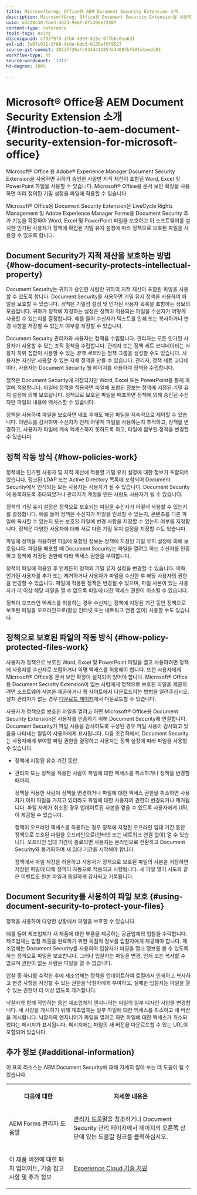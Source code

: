 ```yaml
---
title: Microsoft&reg; Office용 AEM Document Security Extension 소개
description: Microsoft&reg; Office용 Document Security Extension을 사용하면 미리 정의된 기밀 유지 설정을 Microsoft&reg; Office 파일에 적용할 수 있습니다.
uuid: a5428c50-fae3-4823-9e6f-0f5306e7248f
content-type: reference
topic-tags: using
discoiquuid: cf93f9f5-1fb6-4909-815e-0ffb8c6ea6d1
exl-id: 3e07c031-3f88-4bde-bdb3-b136ef5f9527
source-git-commit: 28137f26afc024d411857d44887bf69fe1ee2b81
workflow-type: ht
source-wordcount: '1313'
ht-degree: 100%

---
```


# Microsoft® Office용 AEM Document Security Extension 소개{#introduction-to-aem-document-security-extension-for-microsoft-office}

Microsoft® Office 용 Adobe® Experience Manager Document Security Extension을 사용하면 귀하가 승인한 사람만 지적 재산이 포함된 Word, Excel 및 PowerPoint 파일을 사용할 수 있습니다. Microsoft® Office용 문서 보안 확장을 사용하면 미리 정의된 기밀 설정을 파일에 적용할 수 있습니다.

Microsoft® Office용 Document Security Extension은 LiveCycle Rights Management 및 Adobe Experience Manager Forms용 Document Security 추가 기능을 확장하여 Word, Excel 및 PowerPoint 파일을 보호하고 이 소프트웨어를 설치한 인가된 사용자가 정책에 확립된 기밀 유지 설정에 따라 정책으로 보호된 파일을 사용할 수 있도록 합니다.

## Document Security가 지적 재산을 보호하는 방법 {#how-document-security-protects-intellectual-property}

Document Security는 귀하가 승인한 사람만 귀하의 지적 재산이 포함된 파일을 사용할 수 있도록 합니다. Document Security를 사용하면 기밀 유지 정책을 사용하여 파일을 보호할 수 있습니다. *정책*&#x200B;은 기밀성 설정 및 인가된 사용자 목록을 포함하는 정보의 모음입니다. 귀하가 정책에 지정하는 설정은 정책이 적용되는 파일을 수신자가 어떻게 사용할 수 있는지를 결정합니다. 예를 들어 수신자가 텍스트를 인쇄 또는 복사하거나 변경 사항을 저장할 수 있는지 여부를 지정할 수 있습니다.

Document Security 관리자와 사용자는 정책을 수립합니다. 관리자는 모든 인가된 사용자가 사용할 수 있는 조직 정책을 수립합니다. 관리자 또는 정책 세트 코디네이터는 사용자 하위 집합이 사용할 수 있는 *정책 세트*&#x200B;라는 정책 그룹을 생성할 수도 있습니다. 사용자는 자신만 사용할 수 있는 자체 정책을 만들 수 있습니다. 관리자, 정책 세트 코디네이터, 사용자는 Document Security 웹 페이지를 사용하여 정책을 수립합니다.

정책은 Document Security에 저장되지만 Word, Excel 또는 PowerPoint를 통해 파일에 적용합니다. 파일에 정책을 적용하면 파일에 포함된 정보는 정책에 지정된 기밀 유지 설정에 의해 보호됩니다. 정책으로 보호된 파일을 배포하면 정책에 의해 승인된 수신자만 파일의 내용에 액세스할 수 있습니다.

정책을 사용하여 파일을 보호하면 배포 후에도 해당 파일을 지속적으로 제어할 수 있습니다. 이벤트를 감사하여 수신자가 언제 어떻게 파일을 사용하는지 추적하고, 정책을 변경하고, 사용자가 파일에 계속 액세스하지 못하도록 하고, 파일에 첨부된 정책을 변경할 수 있습니다.

## 정책 작동 방식 {#how-policies-work}

정책에는 인가된 사용자 및 지적 재산에 적용할 기밀 유지 설정에 대한 정보가 포함되어 있습니다. 링크된 LDAP 또는 Active Directory 목록에 포함되어 Document Security에서 인식되는 모든 사용자는 사용자가 될 수 있습니다. Document Security에 등록하도록 초대되었거나 관리자가 계정을 만든 사람도 사용자가 될 수 있습니다.

정책의 기밀 유지 설정은 정책으로 보호되는 파일을 수신자가 어떻게 사용할 수 있는지를 결정합니다. 예를 들어 정책은 수신자가 파일을 인쇄할 수 있는지, 콘텐츠를 다른 파일에 복사할 수 있는지 또는 보호된 파일에 변경 사항을 저장할 수 있는지 여부를 지정합니다. 정책은 다양한 사용자에 대해 서로 다른 기밀 유지 설정을 지정할 수도 있습니다.

파일에 정책을 적용하면 파일에 포함된 정보는 정책에 지정된 기밀 유지 설정에 의해 보호됩니다. 파일을 배포할 때 Document Security는 파일을 열려고 하는 수신자를 인증하고 정책에 지정된 권한에 따라 액세스 권한을 부여합니다.

정책이 파일에 적용된 후 언제든지 정책의 기밀 유지 설정을 변경할 수 있습니다. 이때 인가된 사용자를 추가 또는 제거하거나 사용자가 파일을 수신한 후 해당 사용자의 권한을 변경할 수 있습니다. 파일에 적용된 정책은 변경될 수 있으며, 파일 사본이 있는 사용자가 더 이상 해당 파일을 열 수 없도록 파일에 대한 액세스 권한이 취소될 수 있습니다.

정책이 오프라인 액세스를 허용하는 경우 수신자는 정책에 지정된 기간 동안 정책으로 보호된 파일을 오프라인으로(활성 인터넷 또는 네트워크 연결 없이) 사용할 수도 있습니다.

## 정책으로 보호된 파일의 작동 방식 {#how-policy-protected-files-work}

사용자가 정책으로 보호된 Word, Excel 및 PowerPoint 파일을 열고 사용하려면 정책에 사용자를 수신자로 포함하거나 익명 액세스를 허용해야 합니다. 또한 사용자에게 Microsoft® Office용 문서 보안 확장이 설치되어 있어야 합니다. Microsoft® Office용 Document Security Extension이 없는 사람에게 정책으로 보호된 파일을 제공하려면 소프트웨어 사본을 제공하거나 웹 사이트에서 다운로드하는 방법을 알려주십시오. 설치 관리자가 없는 경우 [다운로드 페이지](https://experienceleague.adobe.com/docs/experience-manager-document-security/using/download-installer.html?lang=en)에서 다운로드할 수 있습니다.

사용자가 정책으로 보호된 파일을 열려고 하면 Microsoft® Office용 Document Security Extension은 사용자를 인증하기 위해 Document Security에 연결합니다. Document Security가 파일 사용을 감사하도록 구성된 경우 파일 사용이 감사되고 있음을 나타내는 알림이 사용자에게 표시됩니다. 다음 조건하에서, Document Security는 사용자에게 부여할 파일 권한을 결정하고 사용자는 정책 설정에 따라 파일을 사용할 수 있습니다.

* 정책에 지정된 유효 기간 동안.
* 관리자 또는 정책을 적용한 사람이 파일에 대한 액세스를 취소하거나 정책을 변경할 때까지.

   정책을 적용한 사람이 정책을 변경하거나 파일에 대한 액세스 권한을 취소하면 사용자가 이미 파일을 가지고 있더라도 파일에 대한 사용자의 권한이 변경되거나 제거됩니다. 파일 자체가 취소된 경우 업데이트된 사본을 얻을 수 있도록 사용자에게 URL이 제공될 수 있습니다.

   정책이 오프라인 액세스를 허용하는 경우 정책에 지정된 오프라인 임대 기간 동안 정책으로 보호된 파일을 오프라인으로(인터넷 또는 네트워크 연결 없이) 열 수 있습니다. 오프라인 임대 기간이 종료되면 사용자는 온라인으로 전환하고 Document Security와 동기화하여 새 임대 기간을 시작해야 합니다.

   정책에서 파일 저장을 허용하고 사용자가 정책으로 보호된 파일의 사본을 저장하면 저장된 파일에 대해 정책이 자동으로 적용되고 시행됩니다. 새 파일 열기 시도와 같은 이벤트도 원본 파일과 동일하게 감사되고 기록됩니다.

## Document Security를 사용하여 파일 보호 {#using-document-security-to-protect-your-files}

정책을 사용하여 다양한 상황에서 파일을 보호할 수 있습니다.

예를 들어 제조업체가 새 제품에 대한 부품을 제공하는 공급업체의 입찰을 수락합니다. 제조업체는 입찰 제출을 완료하기 위한 독점적 정보를 입찰자에게 제공해야 합니다. 제조업체는 Document Security를 사용하여 입찰자가 파일을 열고 정보를 볼 수 있도록 하는 정책으로 파일을 보호합니다. 그러나 입찰자는 파일을 변경, 인쇄 또는 복사할 수 없으며 권한이 없는 사람은 파일을 열 수 없습니다.

입찰 중 하나를 수락한 후에 제조업체는 정책을 업데이트하여 로컬에서 인쇄하고 복사하고 변경 사항을 저장할 수 있는 권한을 낙찰자에게 부여하고, 실패한 입찰자는 파일을 열 수 있는 권한이 더 이상 없도록 제거합니다.

낙찰자와 함께 작업하는 동안 제조업체의 엔지니어는 파일의 일부 디자인 사양을 변경합니다. 새 사양을 게시하기 위해 제조업체는 일부 파일에 대한 액세스를 취소하고 새 버전을 게시합니다. 낙찰자의 엔지니어가 파일을 열려고 하면 파일에 대한 액세스가 취소되었다는 메시지가 표시됩니다. 메시지에는 파일의 새 버전을 다운로드할 수 있는 URL이 포함되어 있습니다.

## 추가 정보 {#additional-information}

이 표의 리소스는 AEM Document Security에 대해 자세히 알아 보는 데 도움이 될 수 있습니다.

<table >
 <tbody>
  <tr>
   <th><p>다음에 대한</p> </th>
   <th><p>자세한 내용은</p> </th>
  </tr>
  <tr>
   <td><p>AEM Forms 관리자 도움말</p> </td>
   <td><p><a href="https://experienceleague.adobe.com/docs/experience-manager-65/forms/administrator-help/get-started/configure-general-aem-forms-settings.html?lang=en">관리자 도움말</a>을 참조하거나 Document Security 관리 페이지에서 페이지의 오른쪽 상단에 있는 도움말 링크를 클릭하십시오.</p> </td>
  </tr>
  <tr>
   <td><p>이 제품 버전에 대한 패치 업데이트, 기술 참고 사항 및 추가 정보</p> </td>
   <td><p><a href="https://experienceleague.adobe.com/?support-solution=General&amp;support-tab=home#support">Experience Cloud 기술 지원</a></p> </td>
  </tr>
 </tbody>
</table>
